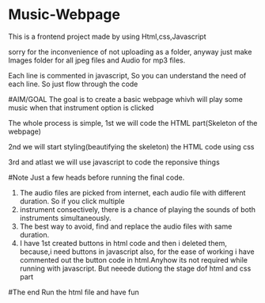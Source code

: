# Music-Webpage

This is a frontend project made by using Html,css,Javascript

sorry for the inconvenience of not uploading as a folder, anyway just make Images folder for all jpeg files and Audio for mp3 files.

Each line is commented in javascript, So you can understand the need of each line. So just flow through the code

#AIM/GOAL
The goal is to create a basic webpage whivh will play some music when that instrument option is clicked 

The whole process is simple,
1st we will code the HTML part(Skeleton of the webpage)

2nd we will start styling(beautifying the skeleton) the HTML code using css

3rd and atlast we will use javascript to code the reponsive things

#Note
Just a few heads before running the final code.
1. The audio files are picked from internet, each audio file with different duration. So if you click multiple
2. instrument consectively, there is a chance of playing the sounds of both instruments simultaneously.
3. The best way to avoid, find and replace the audio files with same duration.
4. I have 1st created buttons in html code and then i deleted them, because,i need buttons in javascript also, for the ease of working i have commented out the button code in html.Anyhow its not required while running with javascript. But neeede dutiong the stage dof html and css part
   

#The end
Run the html file and have fun

